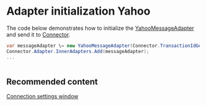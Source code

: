 # Adapter initialization Yahoo

The code below demonstrates how to initialize the [YahooMessageAdapter](../api/StockSharp.Yahoo.YahooMessageAdapter.html) and send it to [Connector](../api/StockSharp.Algo.Connector.html).

```cs
var messageAdapter \= new YahooMessageAdapter(Connector.TransactionIdGenerator);
Connector.Adapter.InnerAdapters.Add(messageAdapter);
...	
							
```

## Recommended content

[Connection settings window](API_UI_ConnectorWindow.md)
